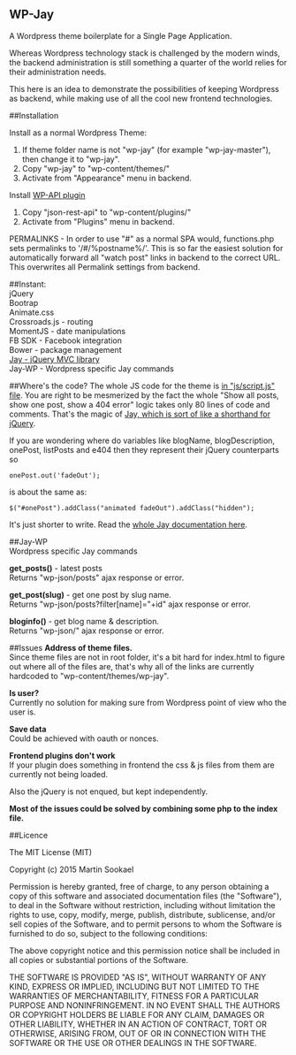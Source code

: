 ## WP-Jay  

A Wordpress theme boilerplate for a Single Page Application.  

Whereas Wordpress technology stack is challenged by the modern winds, the backend administration is still something a quarter of the world relies for their administration needs.

This here is an idea to demonstrate the possibilities of keeping Wordpress as backend, while making use of all the cool new frontend technologies.  

##Installation  

Install as a normal Wordpress Theme:  
1. If theme folder name is not "wp-jay" (for example "wp-jay-master"), then change it to "wp-jay".  
2. Copy "wp-jay" to "wp-content/themes/"  
3. Activate from "Appearance" menu in backend.  

Install [WP-API plugin](https://wordpress.org/plugins/json-rest-api/)  
1. Copy "json-rest-api" to "wp-content/plugins/"  
2. Activate from "Plugins" menu in backend.

PERMALINKS - In order to use "#" as a normal SPA would, functions.php sets permalinks to '/#/%postname%/'. This is so far the easiest solution for automatically forward all "watch post" links in backend to the correct URL.  
This overwrites all Permalink settings from backend.  

##Instant:  
jQuery  
Bootrap  
Animate.css  
Crossroads.js - routing  
MomentJS - date manipulations  
FB SDK - Facebook integration  
Bower - package management  
[Jay - jQuery MVC library](https://github.com/jayJs/jay)  
Jay-WP - Wordpress specific Jay commands

##Where's the code?
The whole JS code for the theme is [in "js/script.js" file](https://github.com/jayJs/wp-jay/blob/master/js/script.js).
You are right to be mesmerized by the fact the whole "Show all posts, show one post, show a 404 error" logic takes only 80 lines of code and comments. That's the magic of [Jay, which is sort of like a shorthand for jQuery](https://github.com/jayJs/jay).  

If you are wondering where do variables like blogName, blogDescription, onePost, listPosts and e404 then they represent their jQuery counterparts so
```  
onePost.out('fadeOut');

```  
is about the same as:

```  
$("#onePost").addClass("animated fadeOut").addClass("hidden");

```  
It's just shorter to write. Read the [whole Jay documentation here](https://github.com/jayJs/jay).  


##Jay-WP  
Wordpress specific Jay commands  

**get_posts()** - latest posts  
Returns "wp-json/posts" ajax response or error.  

**get_post(slug)** - get one post by slug name.  
Returns "wp-json/posts?filter[name]="+id" ajax response or error.  

**bloginfo()** - get blog name & description.  
Returns "wp-json/" ajax response or error.  

##Issues
**Address of theme files.**  
Since theme files are not in root folder, it's a bit hard for index.html to figure out where all of the files are, that's why all of the links are currently hardcoded to "wp-content/themes/wp-jay".  

**Is user?**  
Currently no solution for making sure from Wordpress point of view who the user is.  

**Save data**  
Could be achieved with oauth or nonces.  

**Frontend plugins don't work**  
If your plugin does something in frontend the css & js files from them are currently not being loaded.  

Also the jQuery is not enqued, but kept independently.  

**Most of the issues could be solved by combining some php to the index file.**  



##Licence  

The MIT License (MIT)  

Copyright (c) 2015 Martin Sookael  

Permission is hereby granted, free of charge, to any person obtaining a copy of this software and associated documentation files (the "Software"), to deal in the Software without restriction, including without limitation the rights to use, copy, modify, merge, publish, distribute, sublicense, and/or sell copies of the Software, and to permit persons to whom the Software is furnished to do so, subject to the following conditions:  

The above copyright notice and this permission notice shall be included in all copies or substantial portions of the Software.  

THE SOFTWARE IS PROVIDED "AS IS", WITHOUT WARRANTY OF ANY KIND, EXPRESS OR IMPLIED, INCLUDING BUT NOT LIMITED TO THE WARRANTIES OF MERCHANTABILITY, FITNESS FOR A PARTICULAR PURPOSE AND NONINFRINGEMENT. IN NO EVENT SHALL THE AUTHORS OR COPYRIGHT HOLDERS BE LIABLE FOR ANY CLAIM, DAMAGES OR OTHER LIABILITY, WHETHER IN AN ACTION OF CONTRACT, TORT OR OTHERWISE, ARISING FROM, OUT OF OR IN CONNECTION WITH THE SOFTWARE OR THE USE OR OTHER DEALINGS IN THE SOFTWARE.
